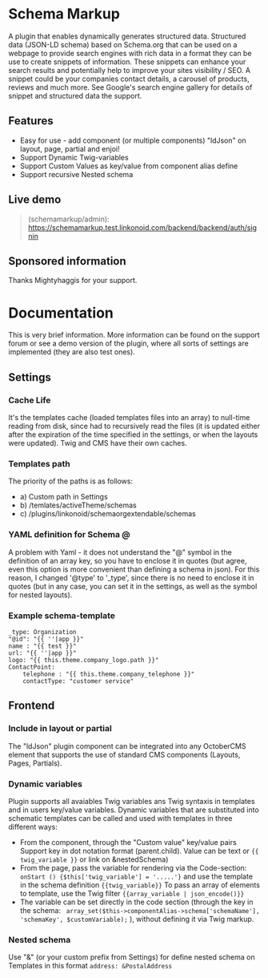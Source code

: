 # Schema Markup

A plugin that enables dynamically generates structured data.
Structured data (JSON-LD schema) based on Schema.org that can be used on a webpage to provide search engines with rich data in a format they can be use to create snippets of information. These snippets can enhance your search results and potentially help to improve your sites visibility / SEO.
A snippet could be your companies contact details, a carousel of products, reviews and much more.
See Google's search engine gallery for details of snippet and structured data the support.

## Features
- Easy for use - add component (or multiple components) "ldJson" on layout, page, partial and enjoi!
- Support Dynamic Twig-variables
- Support Custom Values as key/value from component alias define
- Support recursive Nested schema

## Live demo
>(schemamarkup/admin): https://schemamarkup.test.linkonoid.com/backend/backend/auth/signin


## Sponsored information
Thanks Mightyhaggis for your support.




# Documentation

This is very brief information. More information can be found on the support forum or see a demo version of the plugin, where all sorts of settings are implemented (they are also test ones).

## Settings

### Cache Life
It's the templates cache (loaded templates files into an array) to null-time reading from disk, since had to recursively read the files (it is updated either after the expiration of the time specified in the settings, or when the layouts were updated).
Twig and CMS have their own caches.


### Templates path
The priority of the paths is as follows:
- a) Custom path in Settings
- b) /temlates/activeTheme/schemas
- c) /plugins/linkonoid/schemaorgextendable/schemas

### YAML definition for Schema @
A problem with Yaml - it does not understand the "@" symbol in the definition of an array key, so you have to enclose it in quotes (but agree, even this option is more convenient than defining a schema in json).
For this reason, I changed '@type' to '_type', since there is no need to enclose it in quotes (but in any case, you can set it in the settings, as well as the symbol for nested layouts).


### Example schema-template

```
_type: Organization
"@id": "{{ ''|app }}"
name : "{{ test }}"
url: "{{ ''|app }}"
logo: "{{ this.theme.company_logo.path }}"
ContactPoint:
    telephone : "{{ this.theme.company_telephone }}"
    contactType: "customer service"

```


## Frontend

### Include in layout or partial
The "ldJson" plugin component can be integrated into any OctoberCMS element that supports the use of standard CMS components (Layouts, Pages, Partials).

### Dynamic variables
Plugin supports all avaiables Twig variables ans Twig syntaxis in templates and in users key/value variables.
Dynamic variables that are substituted into schematic templates can be called and used with templates in three different ways:
- From the component, through the "Custom value" key/value pairs 
Support key in dot notation format (parent.child). Value can be text or ``{{ twig_variable }}`` or link on &nestedSchema)
- From the page, pass the variable for rendering via the Code-section: ``onStart () {$this['twig_variable'] = '.....'}`` and use the template in the schema definition ``{{twig_variable}}``
To pass an array of elements to template, use the Twig filter ``{{array_variable | json_encode()}}``
- The variable can be set directly in the code section (through the key in the schema: `` array_set($this->componentAlias->schema['schemaName'], 'schemaKey', $customVariable);`` ), without defining it via Twig markup.


### Nested schema
Use "&" (or your custom prefix from Settings) for define nested schema on Templates in this format ``address: &PostalAddress``


